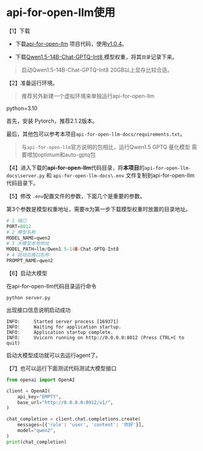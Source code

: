 # api-for-open-llm使用

【1】下载

- 下载[api-for-open-llm](https://github.com/xusenlinzy/api-for-open-llm) 项目代码，使用[v1.0.4](https://github.com/xusenlinzy/api-for-open-llm/releases/tag/api-for-open-llm-v1.0.4)。

- 下载[Qwen1.5-14B-Chat-GPTQ-Int8 ](https://modelscope.cn/models/qwen/Qwen1.5-14B-Chat-GPTQ-Int8/summary) 模型权重，将其`目录`记录下来。

> 启动Qwen1.5-14B-Chat-GPTQ-Int8 20GB以上显存比较合适。

【2】准备运行环境。

> 推荐另外新建一个虚拟环境来单独运行api-for-open-llm

python=3.10

首先，安装 Pytorch，推荐2.1.2版本。

最后，其他包可以参考本项目`api-for-open-llm-docs/requirements.txt`。

> 与`api-for-open-llm`官方说明的包相比，运行Qwen1.5 GPTQ 量化模型 需要增加optimum和auto-gptq包

【4】进入下载的**api-for-open-llm**代码目录，将**本项目**的`api-for-open-llm-docs\server.py` 和 `api-for-open-llm-docs\.env` 文件复制到api-for-open-llm代码目录下。



【5】修改 `.env`配置文件的参数，下面几个是重要的参数。

第3个参数是模型权重地址，需要`改`为第一步下载模型权重时放置的目录地址。

```python
# 1 端口
PORT=8012
# 2 模型名称
MODEL_NAME=qwen2
# 3 大模型本地地址
MODEL_PATH=llm/Qwen1.5-14B-Chat-GPTQ-Int8
# 4 启动后接口名称
PROMPT_NAME=qwen2
```

【6】启动大模型

在api-for-open-llm代码目录运行命令

```
python server.py
```

出现接口信息说明启动成功

```
INFO:     Started server process [169371]
INFO:     Waiting for application startup.
INFO:     Application startup complete.
INFO:     Uvicorn running on http://0.0.0.0:8012 (Press CTRL+C to quit)
```

启动大模型成功就可以去运行agent了。

【7】也可以运行下面测试代码测试大模型接口

```python
from openai import OpenAI

client = OpenAI(
    api_key="EMPTY",
    base_url="http://0.0.0.0:8012/v1/",
)

chat_completion = client.chat.completions.create(
    messages=[{'role': 'user', 'content': '你好'}],
    model="qwen2",
)
print(chat_completion)
```

